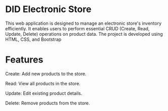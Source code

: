# DID Electronic Store
This web application is designed to manage an electronic store's inventory efficiently. It enables users to perform essential CRUD (Create, Read, Update, Delete) operations on product data. The project is developed using HTML, CSS, and Bootstrap

# Features
Create: Add new products to the store.

Read: View all products in the store.

Update: Edit existing product details.

Delete: Remove products from the store.

